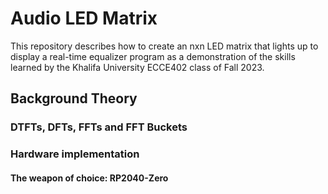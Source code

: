 # Audio LED Matrix

This repository describes how to create an nxn LED matrix that lights up to
display a real-time equalizer program as a demonstration of the skills learned
by the Khalifa University ECCE402 class of Fall 2023.

## Background Theory

### DTFTs, DFTs, FFTs and FFT Buckets

### Hardware implementation

#### The weapon of choice: RP2040-Zero


